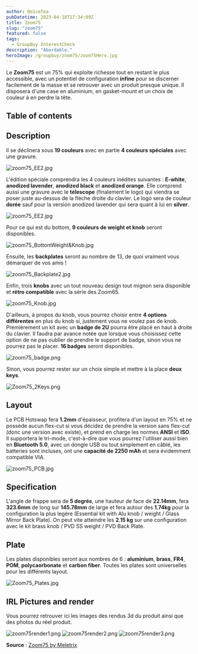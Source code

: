 ```yaml
---
author: No1ceTea
pubDatetime: 2023-04-18T17:34:09Z
title: Zoom75
slug: "zoom75"
featured: false
tags:
  - GroupBuy InterestCheck
description: "Abordable."
heroImage: /groupbuy/zoom75/zoom75Hero.jpg
---
```


Le **Zoom75** est un 75% qui exploite richesse tout en restant le plus accessible, avec un potentiel de configuration **infine** pour se discerner facilement de la masse et se retrouver avec un produit presque unique. Il disposera d'une case en aluminium, en gasket-mount et un choix de couleur à en perdre la tête.

## Table of contents

## Description

Il se déclinera sous **19 couleurs** avec en partie **4 couleurs spéciales** avec une gravure.

![zoom75_EE2.jpg](/groupbuy/zoom75/zoom75_EE2.jpg)

L'édition spéciale comprendra les 4 couleurs inédites suivantes : **E-white**, **anodized lavender**, **anodized black** et **anodized orange**. Elle comprend aussi une gravure avec le **télescope** (finalement le logo) qui viendra se poser juste au-dessus de la flèche droite du clavier. Le logo sera de couleur **dorée** sauf pour la version anodized lavender qui sera quant à lui en **silver**.

![zoom75_EE2.jpg](/groupbuy/zoom75/zoom75_SE2.jpg)

Pour ce qui est du bottom, **9 couleurs de weight et knob** seront disponibles.

![zoom75_BottomWeight&Knob.jpg](/groupbuy/zoom75/zoom75_BottomWeight&Knob.jpg)

Ensuite, les **backplates** seront au nombre de 13, de quoi vraiment vous démarquer de vos amis !

![zoom75_Backplate2.jpg](/groupbuy/zoom75/zoom75_Backplate2.jpg)

Enfin, trois **knobs** avec un tout nouveau design tout mignon sera disponible et **rétro compatible** avec la série des Zoom65.

![zoom75_Knob.jpg](/groupbuy/zoom75/zoom75_Knob.jpg)

D'ailleurs, à propos du knob, vous pourrez choisir entre **4 options différentes** en plus du knob si, justement vous ne voulez pas de knob. Premièrement un kit avec un **badge de 2U** pourra être placé en haut à droite du clavier. Il faudra par avance notée que lorsque vous choisissez cette option de ne pas oublier de prendre le support de badge, sinon vous ne pourrez pas le placer. **16 badges** seront disponibles.

![zoom75_badge.png](/groupbuy/zoom75/zoom75_badge.png)

Sinon, vous pourrez rester sur un choix simple et mettre à la place **deux keys**.

![Zoom75_2Keys.png](/groupbuy/zoom75/Zoom75_2Keys.png)

## Layout

Le PCB Hotswap fera **1.2mm** d'épaisseur, profitera d'un layout en 75% et ne possède aucun flex-cut si vous décidez de prendre la version sans flex-cut (donc une version avec existe), et prend en charge les normes **ANSI** et **ISO**. Il supportera le tri-mode, c'est-à-dire que vous pourrez l'utiliser aussi bien en **Bluetooth 5.0**, avec un dongle USB ou tout simplement en câblé, les batteries sont incluses, ont une **capacité de 2250 mAh** et sera évidemment compatible VIA.

![zoom75_PCB.jpg](/groupbuy/zoom75/zoom75_PCB.jpg)

## Specification

L'angle de frappe sera de **5 degrés**, une hauteur de face de **22.14mm**, fera **323.6mm** de long sur **145.78mm** de large et fera autour des **1.74kg** pour la configuration la plus legère (Essential kit with Alu knob / weight / Glass Mirror Back Plate). On peut vite atteindre les **2.15 kg** sur une configuration avec le kit brass knob / PVD SS weight / PVD Back Plate.

## Plate

Les plates disponibles seront aux nombres de 6 : **aluminium**, **brass**, **FR4**, **POM**, **polycaorbonate** et **carbon fiber**. Toutes les plates sont universelles pour les différents layout.

![Zoom75_Plates.jpg](/groupbuy/zoom75/Zoom75_Plates.jpg)

## IRL Pictures and render

Vous pourrez retrouver ici les images des rendus 3d du produit ainsi que des photos du réel produit.

![zoom75render1.png](/groupbuy/zoom75/zoom75render1.png)
![zoom75render2.png](/groupbuy/zoom75/zoom75render2.png)
![zoom75render3.png](/groupbuy/zoom75/zoom75render3.png)

**Source** : [Zoom75 by Meletrix](https://geekhack.org/index.php?topic=119026.0)
